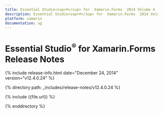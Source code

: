 ```yaml
---
title: Essential Studio<sup>®</sup> for  Xamarin.Forms  2014 Volume 4   Release Notes  
description: Essential Studio<sup>®</sup> for  Xamarin.Forms  2014 Volume 4   Release Notes  
platform: xamarin
documentation: ug
---
```


# Essential Studio<sup>®</sup> for  Xamarin.Forms  Release Notes  

{% include release-info.html date="December 24, 2014"  version="v12.4.0.24" %} 


{% directory path: _includes/release-notes/v12.4.0.24 %}

{% include {{file.url}} %}

{% enddirectory %}
